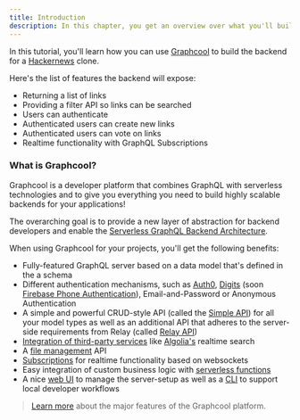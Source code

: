 ```yaml
---
title: Introduction
description: In this chapter, you get an overview over what you'll build and some major platform features of Graphcool
---
```


In this tutorial, you'll learn how you can use [Graphcool](https://www.graph.cool) to build the backend for a [Hackernews](https://news.ycombinator.com/) clone.

Here's the list of features the backend will expose:

- Returning a list of links
- Providing a filter API so links can be searched
- Users can authenticate
- Authenticated users can create new links
- Authenticated users can vote on links
- Realtime functionality with GraphQL Subscriptions


### What is Graphcool?

Graphcool is a developer platform that combines GraphQL with serverless technologies and to give you everything you need to build highly scalable backends for your applications!

The overarching goal is to provide a new layer of abstraction for backend developers and enable the [Serverless GraphQL Backend Architecture](https://www.graph.cool/docs/blog/introducing-the-serverless-graphql-backend-architecture-ahde7paig2/).

When using Graphcool for your projects, you'll get the following benefits:

- Fully-featured GraphQL server based on a data model that's defined in the a schema
- Different authentication mechanisms, such as [Auth0](https://auth0.com/), [Digits](https://get.digits.com/) (soon [Firebase Phone Authentication](http://get.digits.com/blog/introducing-firebase-phone-authentication)), Email-and-Password or Anonymous Authentication
- A simple and powerful CRUD-style API (called the [Simple API](https://www.graph.cool/docs/reference/simple-api/overview-heshoov3ai/)) for all your model types as well as an additional API that adheres to the server-side requirements from Relay (called [Relay API](https://www.graph.cool/docs/reference/relay-api/overview-aizoong9ah/))
- [Integration of third-party services](https://www.graph.cool/docs/reference/integrations/overview-seimeish6e/) like [Algolia's](https://www.graph.cool/docs/reference/integrations/algolia-emaig4uiki/) realtime search
- A [file management](https://www.graph.cool/docs/reference/file-handling/overview-eer4wiang0/) API
- [Subscriptions](https://www.graph.cool/docs/reference/simple-api/subscriptions-aip7oojeiv/) for realtime functionality based on websockets
- Easy integration of custom business logic with [serverless functions](https://www.graph.cool/docs/reference/functions/overview-boo6uteemo/)
- A nice [web UI](https://www.graph.cool/docs/reference/console/overview-uh8shohxie/) to manage the server-setup as well as a [CLI](https://www.graph.cool/docs/reference/cli/overview-kie1quohli/) to support local developer workflows

> [Learn more](https://www.graph.cool/docs/tutorials/graphcool-features-overview-ped6wohw0o/) about the major features of the Graphcool platform.



